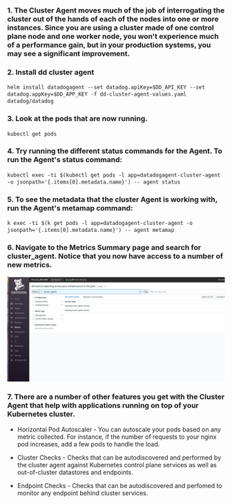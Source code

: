 ### 1. The Cluster Agent moves much of the job of interrogating the cluster out of the hands of each of the nodes into one or more instances. Since you are using a cluster made of one control plane node and one worker node, you won't experience much of a performance gain, but in your production systems, you may see a significant improvement.

### 2. Install dd cluster agent

```
helm install datadogagent --set datadog.apiKey=$DD_API_KEY --set datadog.appKey=$DD_APP_KEY -f dd-cluster-agent-values.yaml datadog/datadog
```

### 3. Look at the pods that are now running. 
```
kubectl get pods
```

### 4. Try running the different status commands for the Agent. To run the Agent's status command:
```
kubectl exec -ti $(kubectl get pods -l app=datadogagent-cluster-agent -o jsonpath='{.items[0].metadata.name}') -- agent status
```
### 5. To see the metadata that the cluster Agent is working with, run the Agent's metamap command:
```
k exec -ti $(k get pods -l app=datadogagent-cluster-agent -o jsonpath='{.items[0].metadata.name}') -- agent metamap
```
### 6. Navigate to the Metrics Summary page and search for cluster_agent. Notice that you now have access to a number of new metrics.
![](../img/dd-2-1.png)

### 7. There are a number of other features you get with the Cluster Agent that help with applications running on top of your Kubernetes cluster.

* Horizontal Pod Autoscaler - You can autoscale your pods based on any metric collected. For instance, if the number of requests to your nginx pod increases, add a few pods to handle the load.

* Cluster Checks - Checks that can be autodiscovered and performed by the cluster agent against Kubernetes control plane services as well as out-of-cluster datastores and endpoints.

* Endpoint Checks - Checks that can be autodiscovered and perfomed to monitor any endpoint behind cluster services.